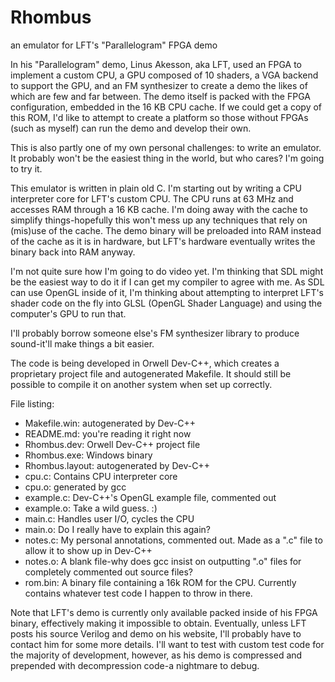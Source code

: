# Rhombus
an emulator for LFT's "Parallelogram" FPGA demo

In his "Parallelogram" demo, Linus Akesson, aka LFT, used an FPGA to implement a custom CPU, a GPU composed of 10 shaders, a VGA backend to support the GPU, and an FM synthesizer to create a demo the likes of which are few and far between. The demo itself is packed with the FPGA configuration, embedded in the 16 KB CPU cache. If we could get a copy of this ROM, I'd like to attempt to create a platform so those without FPGAs (such as myself) can run the demo and develop their own.

This is also partly one of my own personal challenges: to write an emulator. It probably won't be the easiest thing in the world, but who cares? I'm going to try it.

This emulator is written in plain old C. I'm starting out by writing a CPU interpreter core for LFT's custom CPU. The CPU runs at 63 MHz and accesses RAM through a 16 KB cache. I'm doing away with the cache to simplify things-hopefully this won't mess up any techniques that rely on (mis)use of the cache. The demo binary will be preloaded into RAM instead of the cache as it is in hardware, but LFT's hardware eventually writes the binary back into RAM anyway. 

I'm not quite sure how I'm going to do video yet. I'm thinking that SDL might be the easiest way to do it if I can get my compiler to agree with me. As SDL can use OpenGL inside of it, I'm thinking about attempting to interpret LFT's shader code on the fly into GLSL (OpenGL Shader Language) and using the computer's GPU to run that.

I'll probably borrow someone else's FM synthesizer library to produce sound-it'll make things a bit easier.

The code is being developed in Orwell Dev-C++, which creates a proprietary project file and autogenerated Makefile. It should still be possible to compile it on another system when set up correctly.

File listing:
- Makefile.win: autogenerated by Dev-C++
- README.md: you're reading it right now
- Rhombus.dev: Orwell Dev-C++ project file
- Rhombus.exe: Windows binary
- Rhombus.layout: autogenerated by Dev-C++
- cpu.c: Contains CPU interpreter core
- cpu.o: generated by gcc
- example.c: Dev-C++'s OpenGL example file, commented out
- example.o: Take a wild guess. :)
- main.c: Handles user I/O, cycles the CPU
- main.o: Do I really have to explain this again?
- notes.c: My personal annotations, commented out. Made as a ".c" file to allow it to show up in Dev-C++
- notes.o: A blank file-why does gcc insist on outputting ".o" files for completely commented out source files?
- rom.bin: A binary file containing a 16k ROM for the CPU. Currently contains whatever test code I happen to throw in there.

Note that LFT's demo is currently only available packed inside of his FPGA binary, effectively making it impossible to obtain. Eventually, unless LFT posts his source Verilog and demo on his website, I'll probably have to contact him for some more details. I'll want to test with custom test code for the majority of development, however, as his demo is compressed and prepended with decompression code-a nightmare to debug.
